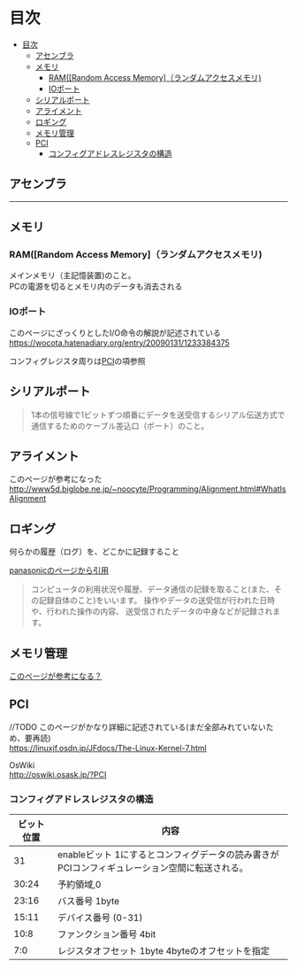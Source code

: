 # 目次

- [目次](#目次)
  - [アセンブラ](#アセンブラ)
  - [メモリ](#メモリ)
    - [RAM([Random Access Memory]（ランダムアクセスメモリ)](#ramrandom-access-memoryランダムアクセスメモリ)
    - [IOポート](#ioポート)
  - [シリアルポート](#シリアルポート)
  - [アライメント](#アライメント)
  - [ロギング](#ロギング)
  - [メモリ管理](#メモリ管理)
  - [PCI](#pci)
    - [コンフィグアドレスレジスタの構造](#コンフィグアドレスレジスタの構造)

## アセンブラ

---

## メモリ

### RAM([Random Access Memory]（ランダムアクセスメモリ)

メインメモリ（主記憶装置)のこと。  
PCの電源を切るとメモリ内のデータも消去される


### IOポート

このページにざっくりとしたI/O命令の解説が記述されている  
<https://wocota.hatenadiary.org/entry/20090131/1233384375>

コンフィグレジスタ周りは[PCI](#PCI)の項参照


## シリアルポート

>1本の信号線で1ビットずつ順番にデータを送受信するシリアル伝送方式で通信するためのケーブル差込口（ポート）のこと。

## アライメント

このページが参考になった  
<http://www5d.biglobe.ne.jp/~noocyte/Programming/Alignment.html#WhatIsAlignment>

## ロギング

何らかの履歴（ログ）を、どこかに記録すること

[panasonicのページから引用](https://jpn.faq.panasonic.com/app/answers/detail/a_id/79497/~/%E3%83%AD%E3%82%B0%E3%83%BB%E3%83%AD%E3%82%AE%E3%83%B3%E3%82%B0%E3%81%AE%E6%84%8F%E5%91%B3%E3%82%92%E3%80%81%E6%95%99%E3%81%88%E3%81%A6%E3%81%8F%E3%81%A0%E3%81%95%E3%81%84%E3%80%82)  

>コンピュータの利用状況や履歴、データ通信の記録を取ること(また、その記録自体のこと)をいいます。
>操作やデータの送受信が行われた日時や、行われた操作の内容、
>送受信されたデータの中身などが記録されます。

## メモリ管理

[このページが参考になる？](http://www.chokanji.com/developer/doc/btron3/os_spec/kernel/memory.html)

## PCI

//TODO
このページがかなり詳細に記述されている(まだ全部みれていないため、要再読)  
<https://linuxjf.osdn.jp/JFdocs/The-Linux-Kernel-7.html>

OsWiki  
<http://oswiki.osask.jp/?PCI>

### コンフィグアドレスレジスタの構造

ビット位置 | 内容 
----|---
31 | enableビット 1にするとコンフィグデータの読み書きがPCIコンフィギュレーション空間に転送される。  
30:24 |予約領域,0
23:16 | バス番号 1byte
15:11 | デバイス番号 (0-31)
10:8 | ファンクション番号 4bit
7:0 | レジスタオフセット 1byte 4byteのオフセットを指定